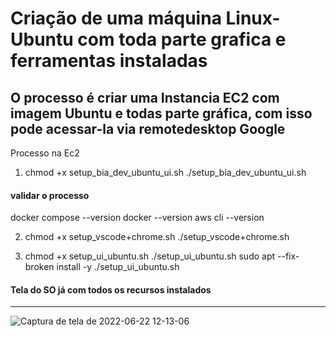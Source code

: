 # Criação de uma máquina Linux-Ubuntu com toda parte grafica e ferramentas instaladas



## O processo é criar uma Instancia EC2 com imagem Ubuntu e todas parte gráfica, com isso pode acessar-la via remotedesktop Google 


Processo na Ec2

1. chmod +x setup_bia_dev_ubuntu_ui.sh
./setup_bia_dev_ubuntu_ui.sh 

#### validar o processo 

docker compose --version
docker --version 
aws cli --version 

2. chmod +x setup_vscode+chrome.sh
./setup_vscode+chrome.sh


3. chmod +x setup_ui_ubuntu.sh
./setup_ui_ubuntu.sh
sudo apt --fix-broken install -y
./setup_ui_ubuntu.sh









#### Tela do SO já com todos os recursos instalados 
--- 
![Captura de tela de 2022-06-22 12-13-06](https://user-images.githubusercontent.com/102867453/175073751-492471df-0a1a-4fac-959b-f66f478cc6be.png)
